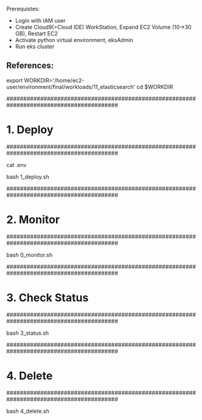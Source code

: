 Prerequistes:
- Login with IAM user
- Create Cloud9(=Cloud IDE) WorkStation, Expand EC2 Volume (10->30 GB), Restart EC2
- Activate python virtual environment, eksAdmin
- Run eks cluster

References:
- 

export WORKDIR='/home/ec2-user/environment/final/workloads/11_elasticsearch'
cd $WORKDIR


#########################################################################################
# 1. Deploy
#########################################################################################

cat .env

bash 1_deploy.sh 

#########################################################################################
# 2. Monitor
#########################################################################################

bash 0_monitor.sh

#########################################################################################
# 3. Check Status
#########################################################################################

bash 3_status.sh 

#########################################################################################
# 4. Delete
#########################################################################################

bash 4_delete.sh